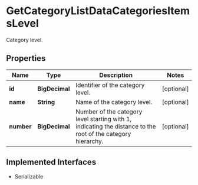

# GetCategoryListDataCategoriesItemsLevel

Category level.

## Properties

Name | Type | Description | Notes
------------ | ------------- | ------------- | -------------
**id** | **BigDecimal** | Identifier of the category level. |  [optional]
**name** | **String** | Name of the category level. |  [optional]
**number** | **BigDecimal** | Number of the category level starting with 1, indicating the distance to the root of the category hierarchy. |  [optional]


## Implemented Interfaces

* Serializable


